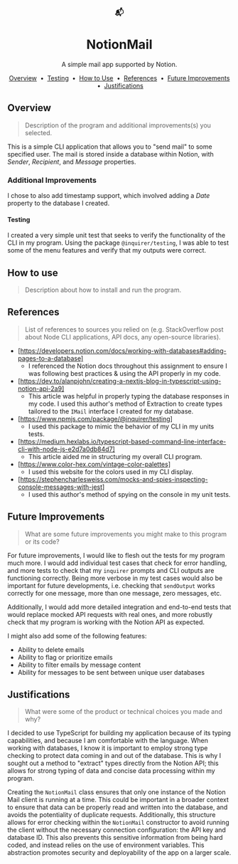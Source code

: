  <h3 align="center">📬</h3>
 <h1 align="center">NotionMail</h1>

<p align="center">A simple mail app supported by Notion.</p>

<p align="center">
  <a href="#overview">Overview</a> &nbsp;&bull;&nbsp;
  <a href="#testing">Testing</a> &nbsp;&bull;&nbsp;
  <a href="#how-to-use">How to Use</a> &nbsp;&bull;&nbsp;
  <a href="#references">References</a> &nbsp;&bull;&nbsp;
  <a href="#future-improvements">Future Improvements</a> &nbsp;&bull;&nbsp;
  <a href="#justifications">Justifications</a> 
</p>

## Overview

> Description of the program and additional improvements(s) you selected.

This is a simple CLI application that allows you to "send mail" to some specified user. The mail is stored inside a database within Notion, with _Sender_, _Recipient_, and _Message_ properties.

### Additional Improvements

I chose to also add timestamp support, which involved adding a _Date_ property to the database I created.

#### Testing

I created a very simple unit test that seeks to verify the functionality of the CLI in my program. Using the package `@inquirer/testing`, I was able to test some of the menu features and verify that my outputs were correct.

## How to use

> Description about how to install and run the program.

## References

> List of references to sources you relied on (e.g. StackOverflow post about Node CLI applications, API docs, any open-source libraries).

- [https://developers.notion.com/docs/working-with-databases#adding-pages-to-a-database]
  - I referenced the Notion docs throughout this assignment to ensure I was following best practices & using the API properly in my code.
- [https://dev.to/alanpjohn/creating-a-nextjs-blog-in-typescript-using-notion-api-2a9]
  - This article was helpful in properly typing the database responses in my code. I used this author's method of Extraction to create types tailored to the `IMail` interface I created for my database.
- [https://www.npmjs.com/package/@inquirer/testing]
  - I used this package to mimic the behavior of my CLI in my units tests.
- [https://medium.hexlabs.io/typescript-based-command-line-interface-cli-with-node-js-e2d7a0db84d7]
  - This article aided me in structuring my overall CLI program.
- [https://www.color-hex.com/vintage-color-palettes]
  - I used this website for the colors used in my CLI display.
- [https://stephencharlesweiss.com/mocks-and-spies-inspecting-console-messages-with-jest]
  - I used this author's method of spying on the console in my unit tests.

## Future Improvements

> What are some future improvements you might make to this program or its code?

For future improvements, I would like to flesh out the tests for my program much more. I would add individual test cases that check for error handling, and more tests to check that my `inquirer` prompts and CLI outputs are functioning correctly. Being more verbose in my test cases would also be important for future developments, i.e. checking that `sendOutput` works correctly for one message, more than one message, zero messages, etc.

Additionally, I would add more detailed integration and end-to-end tests that would replace mocked API requests with real ones, and more robustly check that my program is working with the Notion API as expected.

I might also add some of the following features:

- Ability to delete emails
- Ability to flag or prioritize emails
- Ability to filter emails by message content
- Ability for messages to be sent between unique user databases

## Justifications

> What were some of the product or technical choices you made and why?

I decided to use TypeScript for building my application because of its typing capabilities, and because I am comfortable with the language. When working with databases, I know it is important to employ strong type checking to protect data coming in and out of the database. This is why I sought out a method to "extract" types directly from the Notion API; this allows for strong typing of data and concise data processing within my program.

Creating the `NotionMail` class ensures that only one instance of the Notion Mail client is running at a time. This could be important in a broader context to ensure that data can be properly read and written into the database, and avoids the potentiality of duplicate requests. Additionally, this structure allows for error checking within the `NotionMail` constructor to avoid running the client without the necessary connection configuration: the API key and database ID. This also prevents this sensitive information from being hard coded, and instead relies on the use of environment variables. This abstraction promotes security and deployability of the app on a larger scale.
